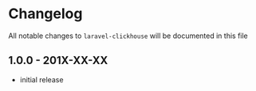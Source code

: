 # Changelog

All notable changes to `laravel-clickhouse` will be documented in this file

## 1.0.0 - 201X-XX-XX

- initial release
